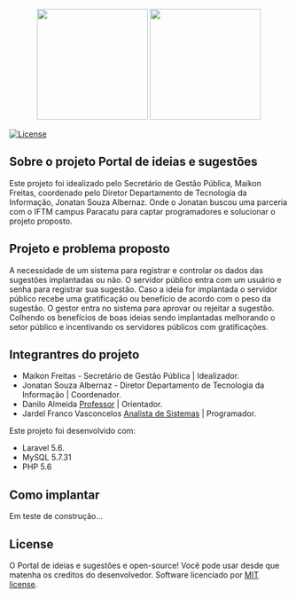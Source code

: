 <p align="center">
    <img src="http://prefeitura.jfvcloud.com/portal_de_ideias/appIdeiasSugestoes/public/img/Novo%20Logo%20verde.png" width="200"> 
    <img src="https://doity.com.br/media/doity/eventos/evento-1418-logo_organizador.jpeg" width="200">
</p>

<p align="center">

<a href="#"><img src="https://poser.pugx.org/laravel/framework/license.svg" alt="License"></a>
</p>

## Sobre o projeto Portal de ideias e sugestões

Este projeto foi idealizado pelo Secretário de Gestão Pública, Maikon Freitas, coordenado pelo Diretor Departamento de Tecnologia da Informação, Jonatan Souza Albernaz. 
Onde o Jonatan buscou uma parceria com o IFTM campus Paracatu para captar programadores e solucionar o projeto proposto. 

## Projeto e problema proposto

A necessidade de um sistema para registrar e controlar os dados das sugestões implantadas ou não.
O servidor público entra com um usuário e senha para registrar sua sugestão.
Caso a ideia for implantada o servidor público recebe uma gratificação ou benefício de acordo com o peso da sugestão.
O gestor entra no sistema para aprovar ou rejeitar a sugestão.
Colhendo os benefícios de boas ideias sendo implantadas melhorando o setor público e incentivando os servidores públicos com gratificações.

## Integrantres do projeto

- Maikon Freitas - Secretário de Gestão Pública | Idealizador.
- Jonatan Souza Albernaz - Diretor Departamento de Tecnologia da Informação | Coordenador.
- Danilo Almeida  [Professor](https://github.com/dsalinux) | Orientador.
- Jardel Franco Vasconcelos [Analista de Sistemas](https://jardel.dev/) | Programador.


Este projeto foi desenvolvido com:
- Laravel 5.6.
- MySQL 5.7.31
- PHP 5.6

## Como implantar

Em teste de construção...



## License

O Portal de ideias e sugestões e  open-source! Você pode usar desde que matenha os creditos do desenvolvedor. 
Software licenciado por [MIT license](http://opensource.org/licenses/MIT).
